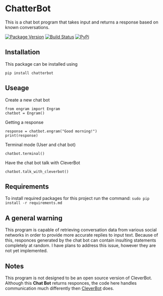 # ChatterBot

This is a chat bot program that takes input and returns a response based on known conversations.

[![Package Version](https://badge.fury.io/py/ChatterBot.png)](http://badge.fury.io/py/ChatterBot)
[![Build Status](https://travis-ci.org/gunthercox/ChatterBot.svg?branch=master)](https://travis-ci.org/gunthercox/ChatterBot)
[![PyPi](https://pypip.in/d/ChatterBot/badge.png)](https://pypi.python.org/pypi/ChatterBot)

## Installation

This package can be installed using
```
pip install chatterbot
```

## Useage

Create a new chat bot
```
from engram import Engram
chatbot = Engram()
```

Getting a response
```
response = chatbot.engram("Good morning!")
print(response)
```

Terminal mode (User and chat bot)
```
chatbot.terminal()
```

Have the chat bot talk with CleverBot
```
chatbot.talk_with_cleverbot()
```

## Requirements

To install required packages for this project run the command:
```sudo pip install -r requirements.md```

## A general warning

This program is capable of retrieving conversation data from various social networks
in order to provide more accurate replies to input text. Because of this,
responces generated by the chat bot can contain insulting statements completely at random.
I have plans to address this issue, however they are not yet implemented.

## Notes

This program is not designed to be an open source version of CleverBot.
Although this **Chat Bot** returns responces, the code here handles communication
much differently then [CleverBot](http://www.cleverbot.com) does.
